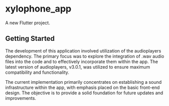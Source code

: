 # xylophone_app

A new Flutter project.

## Getting Started

The development of this application involved utilization of the audioplayers dependency. The primary focus was to explore the integration of .wav audio files into the code and to effectively incorporate them within the app. The latest version of audioplayers, v3.0.1, was utilized to ensure maximum compatibility and functionality.

The current implementation primarily concentrates on establishing a sound infrastructure within the app, with emphasis placed on the basic front-end design. The objective is to provide a solid foundation for future updates and improvements.
